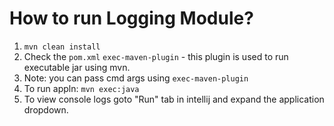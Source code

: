 # How to run Logging Module?
1. `mvn clean install`
2. Check the `pom.xml` `exec-maven-plugin` - this plugin is used to run executable jar using mvn.
3. Note: you can pass cmd args using `exec-maven-plugin`
4. To run appln: `mvn exec:java`
5. To view console logs goto "Run" tab in intellij and expand the application dropdown.